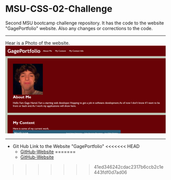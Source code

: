# MSU-CSS-02-Challenge
Second MSU bootcamp challenge repository. It has the code to the website "GagePortfolio" website. Also any changes or corrections to the code.
*** 
Hear is a Photo of the website.
![GagePortfolio](./assets/images/Screenshot%202023-06-12%20173024.png)
***
* Git Hub Link to the Website "GagePortfolio"
<<<<<<< HEAD
    * [GitHub-Website](https://gagehamel.github.io/MSU-CSS-02-Challange)
=======
    * [GitHub-Website](  "GagePortfolio")
>>>>>>> 41ed346242cdac2317b6ccb2c1e443fdf0d7ad06
